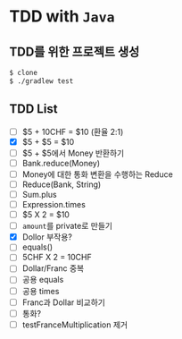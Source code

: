 # TDD with `Java`

## TDD를 위한 프로젝트 생성
```bash
$ clone 
$ ./gradlew test

```
## TDD List

- [ ]  $5 + 10CHF = $10 (환율 2:1)
- [X]  $5 + $5 = $10
- [ ]  $5 + $5에서 Money 반환하기
- [ ]  Bank.reduce(Money)
- [ ]  Money에 대한 통화 변환을 수행하는 Reduce
- [ ]  Reduce(Bank, String)
- [ ]  Sum.plus
- [ ]  Expression.times
- [ ]  $5 X 2 = $10
- [ ]  `amount`를 private로 만들기
- [X]  Dollor 부작용?
- [ ]  equals()
- [ ]  5CHF X 2 = 10CHF
- [ ]  Dollar/Franc 중복
- [ ]  공용 equals
- [ ]  공용 times
- [ ]  Franc과 Dollar 비교하기
- [ ]  통화?
- [ ]  testFranceMultiplication 제거
